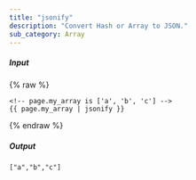 ```yaml
---
title: "jsonify"
description: "Convert Hash or Array to JSON."
sub_category: Array
---
```

##### Input

{% raw %}
~~~liquid
<!-- page.my_array is ['a', 'b', 'c'] -->
{{ page.my_array | jsonify }}
~~~
{% endraw %}

##### Output

~~~html
["a","b","c"]
~~~
